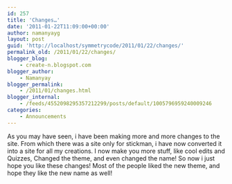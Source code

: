 ```yaml
---
id: 257
title: 'Changes…'
date: '2011-01-22T11:09:00+00:00'
author: namanyayg
layout: post
guid: 'http://localhost/symmetrycode/2011/01/22/changes/'
permalink_old: /2011/01/22/changes/
blogger_blog:
    - create-n.blogspot.com
blogger_author:
    - Namanyay
blogger_permalink:
    - /2011/01/changes.html
blogger_internal:
    - /feeds/4552098295357212299/posts/default/1005796959240009246
categories:
    - Announcements
---
```


As you may have seen, i have been making more and more changes to the site. From which there was a site only for stickman, i have now converted it into a site for all my creations. I now make you more stuff, like cool edits and Quizzes, Changed the theme, and even changed the name! So now i just hope you like these changes! Most of the people liked the new theme, and hope they like the new name as well!